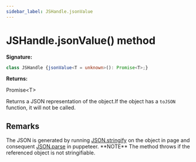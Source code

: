 ```yaml
---
sidebar_label: JSHandle.jsonValue
---
```

# JSHandle.jsonValue() method

**Signature:**

```typescript
class JSHandle {jsonValue<T = unknown>(): Promise<T>;}
```
**Returns:**

Promise&lt;T&gt;

Returns a JSON representation of the object.If the object has a `toJSON` function, it will not be called.

## Remarks

The JSON is generated by running [JSON.stringify](https://developer.mozilla.org/en-US/docs/Web/JavaScript/Reference/Global_Objects/JSON/stringify) on the object in page and consequent [JSON.parse](https://developer.mozilla.org/en-US/docs/Web/JavaScript/Reference/Global_Objects/JSON/parse) in puppeteer. \*\*NOTE\*\* The method throws if the referenced object is not stringifiable.

